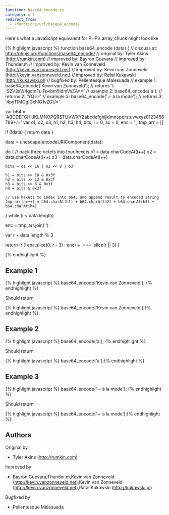 ```yaml
---
function: base64_encode.js
category: url
redirect_from:
  - /functions/url/base64_encode/
---
```


<!-- WARNING! This file is auto generated by `npm run web:inject`, do not edit by hand -->

Here's what a JavaScript equivalent for PHP’s array_chunk might look like

{% highlight javascript %}
function base64_encode (data) {
  //  discuss at: http://phpjs.org/functions/base64_encode/
  // original by: Tyler Akins (http://rumkin.com)
  // improved by: Bayron Guevara
  // improved by: Thunder.m
  // improved by: Kevin van Zonneveld (http://kevin.vanzonneveld.net)
  // improved by: Kevin van Zonneveld (http://kevin.vanzonneveld.net)
  // improved by: Rafał Kukawski (http://kukawski.pl)
  // bugfixed by: Pellentesque Malesuada
  //   example 1: base64_encode('Kevin van Zonneveld');
  //   returns 1: 'S2V2aW4gdmFuIFpvbm5ldmVsZA=='
  //   example 2: base64_encode('a');
  //   returns 2: 'YQ=='
  //   example 3: base64_encode('✓ à la mode');
  //   returns 3: '4pyTIMOgIGxhIG1vZGU='

  var b64 = 'ABCDEFGHIJKLMNOPQRSTUVWXYZabcdefghijklmnopqrstuvwxyz0123456789+/='
  var o1, o2, o3, h1, h2, h3, h4, bits, i = 0,
    ac = 0,
    enc = '',
    tmp_arr = []

  if (!data) {
    return data
  }

  data = unescape(encodeURIComponent(data))

  do {
    // pack three octets into four hexets
    o1 = data.charCodeAt(i++)
    o2 = data.charCodeAt(i++)
    o3 = data.charCodeAt(i++)

    bits = o1 << 16 | o2 << 8 | o3

    h1 = bits >> 18 & 0x3f
    h2 = bits >> 12 & 0x3f
    h3 = bits >> 6 & 0x3f
    h4 = bits & 0x3f

    // use hexets to index into b64, and append result to encoded string
    tmp_arr[ac++] = b64.charAt(h1) + b64.charAt(h2) + b64.charAt(h3) + b64.charAt(h4)
  } while (i < data.length)

  enc = tmp_arr.join('')

  var r = data.length % 3

  return (r ? enc.slice(0, r - 3) : enc) + '==='.slice(r || 3)
}

{% endhighlight %}

## Example 1

{% highlight javascript %}
base64_encode('Kevin van Zonneveld');
{% endhighlight %}

Should return

{% highlight javascript %}
base64_encode('Kevin van Zonneveld');{% endhighlight %}

## Example 2

{% highlight javascript %}
base64_encode('a');
{% endhighlight %}

Should return

{% highlight javascript %}
base64_encode('a');{% endhighlight %}

## Example 3

{% highlight javascript %}
base64_encode('✓ à la mode');
{% endhighlight %}

Should return

{% highlight javascript %}
base64_encode('✓ à la mode');{% endhighlight %}


## Authors


Original by

- Tyler Akins (http://rumkin.com)


Improved by

- Bayron Guevara,Thunder.m,Kevin van Zonneveld (http://kevin.vanzonneveld.net),Kevin van Zonneveld (http://kevin.vanzonneveld.net),Rafał Kukawski (http://kukawski.pl)


Bugfixed by

- Pellentesque Malesuada

